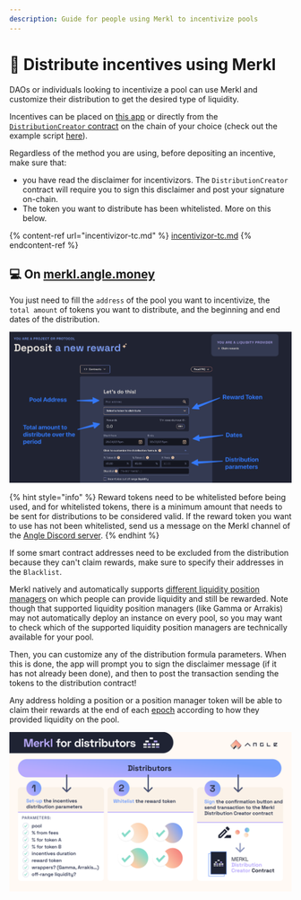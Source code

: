 ```yaml
---
description: Guide for people using Merkl to incentivize pools
---
```


# 💸 Distribute incentives using Merkl

DAOs or individuals looking to incentivize a pool can use Merkl and customize their distribution to get the desired type of liquidity.

Incentives can be placed on [this app](https://merkl.angle.money) or directly from the [`DistributionCreator` contract](helpers.md) on the chain of your choice (check out the example script [here](integration-guide.md#send-rewards-to-pools)).

Regardless of the method you are using, before depositing an incentive, make sure that:

- you have read the disclaimer for incentivizors. The `DistributionCreator` contract will require you to sign this disclaimer and post your signature on-chain.
- The token you want to distribute has been whitelisted. More on this below.

{% content-ref url="incentivizor-tc.md" %}
[incentivizor-tc.md](incentivizor-tc.md)
{% endcontent-ref %}

## 💻 On [merkl.angle.money](https://merkl.angle.money)

You just need to fill the `address` of the pool you want to incentivize, the `total amount` of tokens you want to distribute, and the beginning and end dates of the distribution.

![Merkl Deposit](/.gitbook/assets/merkl-deposit.png)

{% hint style="info" %}
Reward tokens need to be whitelisted before being used, and for whitelisted tokens, there is a minimum amount that needs to be sent for distributions to be considered valid. If the reward token you want to use has not been whitelisted, send us a message on the Merkl channel of the [Angle Discord server](https://discord.gg/ByFYzSUt).
{% endhint %}

If some smart contract addresses need to be excluded from the distribution because they can't claim rewards, make sure to specify their addresses in the `Blacklist`.

Merkl natively and automatically supports [different liquidity position managers](helpers.md) on which people can provide liquidity and still be rewarded. Note though that supported liquidity position managers (like Gamma or Arrakis) may not automatically deploy an instance on every pool, so you may want to check which of the supported liquidity position managers are technically available for your pool.

Then, you can customize any of the distribution formula parameters. When this is done, the app will prompt you to sign the disclaimer message (if it has not already been done), and then to post the transaction sending the tokens to the distribution contract!

Any address holding a position or a position manager token will be able to claim their rewards at the end of each [epoch](./helpers.md#🔗-live-amms-and-chains) according to how they provided liquidity on the pool.

![Merkl Script](/.gitbook/assets/docs-merkl-for-distributors.png)
